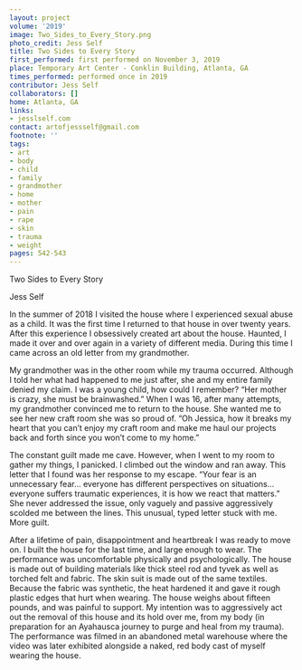 ```yaml
---
layout: project
volume: '2019'
image: Two_Sides_to_Every_Story.png
photo_credit: Jess Self
title: Two Sides to Every Story
first_performed: first performed on November 3, 2019
place: Temporary Art Center - Conklin Building, Atlanta, GA
times_performed: performed once in 2019
contributor: Jess Self
collaborators: []
home: Atlanta, GA
links:
- jesslself.com
contact: artofjessself@gmail.com
footnote: ''
tags:
- art
- body
- child
- family
- grandmother
- home
- mother
- pain
- rape
- skin
- trauma
- weight
pages: 542-543
---
```


Two Sides to Every Story

Jess Self

In the summer of 2018 I visited the house where I experienced sexual abuse as a child. It was the first time I returned to that house in over twenty years. After this experience I obsessively created art about the house. Haunted, I made it over and over again in a variety of different media. During this time I came across an old letter from my grandmother.

My grandmother was in the other room while my trauma occurred. Although I told her what had happened to me just after, she and my entire family denied my claim. I was a young child, how could I remember? “Her mother is crazy, she must be brainwashed.” When I was 16, after many attempts, my grandmother convinced me to return to the house. She wanted me to see her new craft room she was so proud of. “Oh Jessica, how it breaks my heart that you can’t enjoy my craft room and make me haul our projects back and forth since you won’t come to my home.”

The constant guilt made me cave. However, when I went to my room to gather my things, I panicked. I climbed out the window and ran away. This letter that I found was her response to my escape. “Your fear is an unnecessary fear… everyone has different perspectives on situations… everyone suffers traumatic experiences, it is how we react that matters.” She never addressed the issue, only vaguely and passive aggressively scolded me between the lines. This unusual, typed letter stuck with me. More guilt.

After a lifetime of pain, disappointment and heartbreak I was ready to move on. I built the house for the last time, and large enough to wear. The performance was uncomfortable physically and psychologically. The house is made out of building materials like thick steel rod and tyvek as well as torched felt and fabric. The skin suit is made out of the same textiles. Because the fabric was synthetic, the heat hardened it and gave it rough plastic edges that hurt when wearing. The house weighs about fifteen pounds, and was painful to support. My intention was to aggressively act out the removal of this house and its hold over me, from my body (in preparation for an Ayahausca journey to purge and heal from my trauma). The performance was filmed in an abandoned metal warehouse where the video was later exhibited alongside a naked, red body cast of myself wearing the house.
